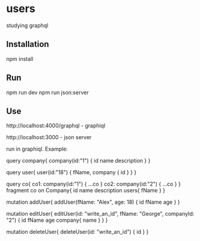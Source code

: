 # users
studying graphql

Installation
------------
npm install

Run
---
npm run dev
npm run json:server

Use
---
http://localhost:4000/graphql  - graphiql

http://localhost:3000          - json server

run in graphiql. Example:

query company{
  company(id:"1") {
    id
    name
    description
  }
}

query user{
  user(id:"18") {
    fName,
    company {
      id
    }
  }
}

query co{
  co1: company(id:"1") {
    ...co
  }
  co2: company(id:"2") {
    ...co
  }
}
fragment co on Company{
  id
  name
  description
  users{
    fName
  }
}

mutation addUser{
  addUser(fName: "Alex", age: 18) {
    id
    fName
    age
  }
}

mutation editUser{
  editUser(id: "write_an_id", fName: "George", companyId: "2") {
    id
    fName
    age
    company{
      name
    }
  }
}

mutation deleteUser{
  deleteUser(id: "write_an_id") {
    id
  }
}
